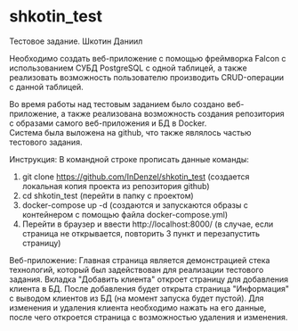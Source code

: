 # shkotin_test
Тестовое задание. Шкотин Даниил

Необходимо создать веб-приложение с помощью фреймворка Falcon с использованием СУБД PostgreSQL c одной таблицей, а также реализовать возможность пользователю производить CRUD-операции с данной таблицей.  

Во время работы над тестовым заданием было создано веб-приложение, а также реализована возможность создания репозитория с образами самого веб-приложения и БД в Docker.  
Система была выложена на github, что также являлось частью тестового задания.

Инструкция:
В командной строке прописать данные команды:
1) git clone https://github.com/InDenzel/shkotin_test (создается локальная копия проекта из репозитория github)
2) cd shkotin_test (перейти в папку с проектом)
3) docker-compose up -d (создаются и запускаются образы с контейнером с помощью файла docker-compose.yml)
4) Перейти в браузер и ввести http://localhost:8000/ (в случае, если страница не открывается, повторить 3 пункт и перезапустить страницу)

Веб-приложение:
Главная страница является демонстрацией стека технологий, который был задействован для реализации тестового задания.
Вкладка "Добавить клиента" откроет страницу для добавления клиента в БД. 
После добавления будет открыта страница "Информация" с выводом клиентов из БД (на момент запуска будет пустой).
Для изменения и удаления клиента необходимо нажать на его данные, после чего откроется страница с возможностью удаления и изменения.
